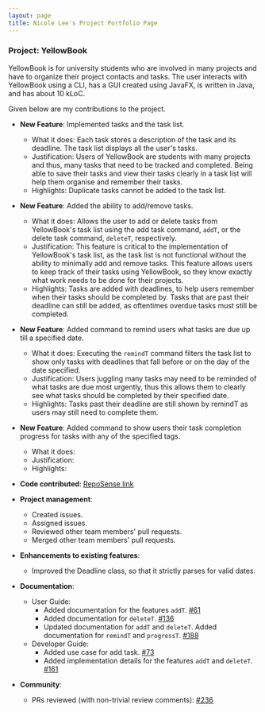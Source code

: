 ```yaml
---
layout: page
title: Nicole Lee's Project Portfolio Page
---
```


### Project: YellowBook

YellowBook is for university students who are involved in many projects and have to organize their project contacts and tasks. The user interacts with YellowBook using a CLI, has a GUI created using JavaFX, is written in Java, and has about 10 kLoC.

Given below are my contributions to the project.

* **New Feature**: Implemented tasks and the task list.
  * What it does: Each task stores a description of the task and its deadline. The task list displays all the user's tasks.
  * Justification: Users of YellowBook are students with many projects and thus, many tasks that need to be tracked and completed. Being able to save their tasks and view their tasks clearly in a task list will help them organise and remember their tasks.
  * Highlights: Duplicate tasks cannot be added to the task list.

* **New Feature**: Added the ability to add/remove tasks.
  * What it does: Allows the user to add or delete tasks from YellowBook's task list using the add task command, `addT`, or the delete task command, `deleteT`, respectively.
  * Justification: This feature is critical to the implementation of YellowBook's task list, as the task list is not functional without the ability to minimally add and remove tasks. This feature allows users to keep track of their tasks using YellowBook, so they know exactly what work needs to be done for their projects.
  * Highlights: Tasks are added with deadlines, to help users remember when their tasks should be completed by. Tasks that are past their deadline can still be added, as oftentimes overdue tasks must still be completed.

* **New Feature**: Added command to remind users what tasks are due up till a specified date.
  * What it does: Executing the `remindT` command filters the task list to show only tasks with deadlines that fall before or on the day of the date specified.
  * Justification: Users juggling many tasks may need to be reminded of what tasks are due most urgently, thus this allows them to clearly see what tasks should be completed by their specified date.
  * Highlights: Tasks past their deadline are still shown by remindT as users may still need to complete them.

* **New Feature**: Added command to show users their task completion progress for tasks with any of the specified tags.
  * What it does:
  * Justification:
  * Highlights:

* **Code contributed**: [RepoSense link]()

* **Project management**:
  * Created issues.
  * Assigned issues.
  * Reviewed other team members' pull requests.
  * Merged other team members' pull requests.

* **Enhancements to existing features**:
  * Improved the Deadline class, so that it strictly parses for valid dates.

* **Documentation**:
  * User Guide:
    * Added documentation for the features `addT`.
      [#61](https://github.com/AY2223S1-CS2103T-F11-4/tp/pull/61)
    * Added documentation for `deleteT`.
      [#136](https://github.com/AY2223S1-CS2103T-F11-4/tp/pull/136)
    * Updated documentation for `addT` and `deleteT`. Added documentation for `remindT` and `progressT`.
      [#188](https://github.com/AY2223S1-CS2103T-F11-4/tp/pull/188)
  * Developer Guide:
    * Added use case for add task.
      [#73](https://github.com/AY2223S1-CS2103T-F11-4/tp/pull/73)
    * Added implementation details for the features `addT` and `deleteT`.
      [#161](https://github.com/AY2223S1-CS2103T-F11-4/tp/pull/161)


* **Community**:
  * PRs reviewed (with non-trivial review comments):
    [#236](https://github.com/AY2223S1-CS2103T-F11-4/tp/pull/236)
